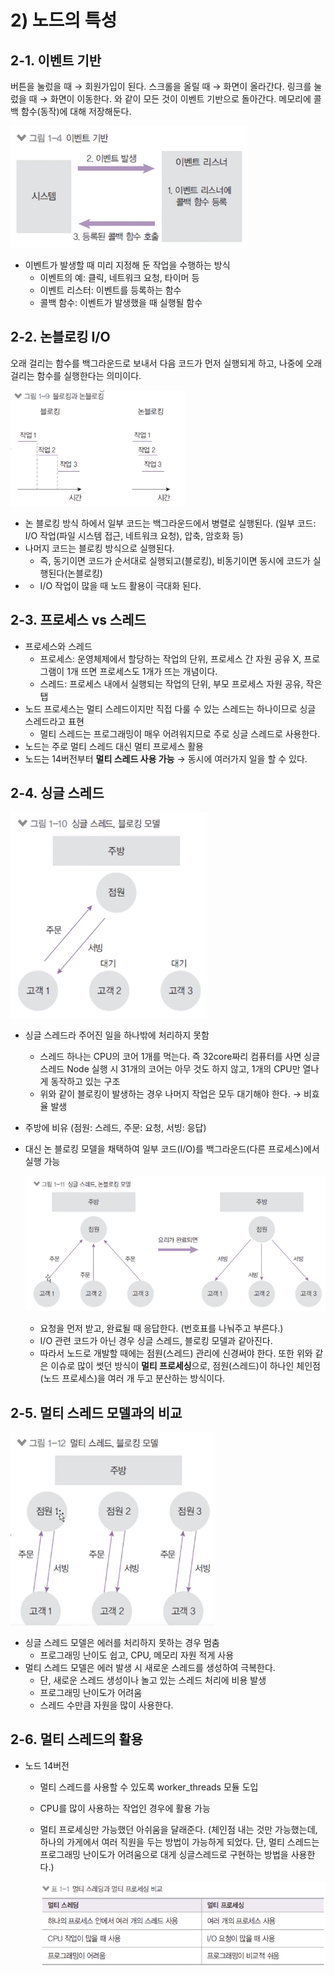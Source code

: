 ﻿# 2) 노드의 특성

## 2-1. 이벤트 기반

버튼을 눌렀을 때 → 회원가입이 된다. 스크롤을 올릴 때 → 화면이 올라간다. 링크를 눌렀을 때 → 화면이 이동한다. 와 같이 모든 것이 이벤트 기반으로 돌아간다. 메모리에 콜백 함수(동작)에 대해 저장해둔다.

![](../img/210208-2.png)

- 이벤트가 발생할 때 미리 지정해 둔 작업을 수행하는 방식
  - 이벤트의 예: 클릭, 네트워크 요청, 타이머 등
  - 이벤트 리스터: 이벤트를 등록하는 함수
  - 콜백 함수: 이벤트가 발생했을 때 실행될 함수

## 2-2. 논블로킹 I/O

오래 걸리는 함수를 백그라운드로 보내서 다음 코드가 먼저 실행되게 하고,
나중에 오래 걸리는 함수를 실행한다는 의미이다.

![](../img/210208-3.png)

- 논 블로킹 방식 하에서 일부 코드는 백그라운드에서 병렬로 실행된다. (일부 코드: I/O 작업(파일 시스템 접근, 네트워크 요청), 압축, 암호화 등)
- 나머지 코드는 블로킹 방식으로 실행된다.
  - 즉, 동기이면 코드가 순서대로 실행되고(블로킹), 비동기이면 동시에 코드가 실행된다(논블로킹)
- - I/O 작업이 많을 때 노드 활용이 극대화 된다.

## 2-3. 프로세스 vs 스레드

- 프로세스와 스레드
  - 프로세스: 운영체제에서 할당하는 작업의 단위, 프로세스 간 자원 공유 X, 프로그램이 1개 뜨면 프로세스도 1개가 뜨는 개념이다.
  - 스레드: 프로세스 내에서 실행되는 작업의 단위, 부모 프로세스 자원 공유, 작은 탭
- 노드 프로세스는 멀티 스레드이지만 직접 다룰 수 있는 스레드는 하나이므로 싱글 스레드라고 표현
  - 멀티 스레드는 프로그래밍이 매우 어려워지므로 주로 싱글 스레드로 사용한다.
- 노드는 주로 멀티 스레드 대신 멀티 프로세스 활용
- 노드는 14버전부터 **멀티 스레드 사용 가능** → 동시에 여러가지 일을 할 수 있다.

## 2-4. 싱글 스레드

![](../img/210208-4.png)

- 싱글 스레드라 주어진 일을 하나밖에 처리하지 못함
  - 스레드 하나는 CPU의 코어 1개를 먹는다. 즉 32core짜리 컴퓨터를 사면 싱글 스레드 Node 실행 시 31개의 코어는 아무 것도 하지 않고, 1개의 CPU만 열나게 동작하고 있는 구조
  - 위와 같이 블로킹이 발생하는 경우 나머지 작업은 모두 대기해야 한다. → 비효율 발생
- 주방에 비유 (점원: 스레드, 주문: 요청, 서빙: 응답)

- 대신 논 블로킹 모델을 채택하여 일부 코드(I/O)를 백그라운드(다른 프로세스)에서 실행 가능

  ![](../img/210208-5.png)

  - 요청을 먼저 받고, 완료될 때 응답한다. (번호표를 나눠주고 부른다.)
  - I/O 관련 코드가 아닌 경우 싱글 스레드, 블로킹 모델과 같아진다.
  - 따라서 노드로 개발할 때에는 점원(스레드) 관리에 신경써야 한다. 또한 위와 같은 이슈로 많이 썻던 방식이 **멀티 프로세싱**으로, 점원(스레드)이 하나인 체인점(노드 프로세스)을 여러 개 두고 분산하는 방식이다.

## 2-5. 멀티 스레드 모델과의 비교

![](../img/210208-6.png)

- 싱글 스레드 모델은 에러를 처리하지 못하는 경우 멈춤
  - 프로그래밍 난이도 쉽고, CPU, 메모리 자원 적게 사용
- 멀티 스레드 모델은 에러 발생 시 새로운 스레드를 생성하여 극복한다.
  - 단, 새로운 스레드 생성이나 놀고 있는 스레드 처리에 비용 발생
  - 프로그래밍 난이도가 어려움
  - 스레드 수만큼 자원을 많이 사용한다.

## 2-6. 멀티 스레드의 활용

- 노드 14버전

  - 멀티 스레드를 사용할 수 있도록 worker_threads 모듈 도입
  - CPU를 많이 사용하는 작업인 경우에 활용 가능
  - 멀티 프로세싱만 가능했던 아쉬움을 달래준다. (체인점 내는 것만 가능했는데, 하나의 가게에서 여러 직원을 두는 방법이 가능하게 되었다. 단, 멀티 스레드는 프로그래밍 난이도가 어려움으로 대게 싱글스레드로 구현하는 방법을 사용한다.)

    ![](../img/210208-7.png)
